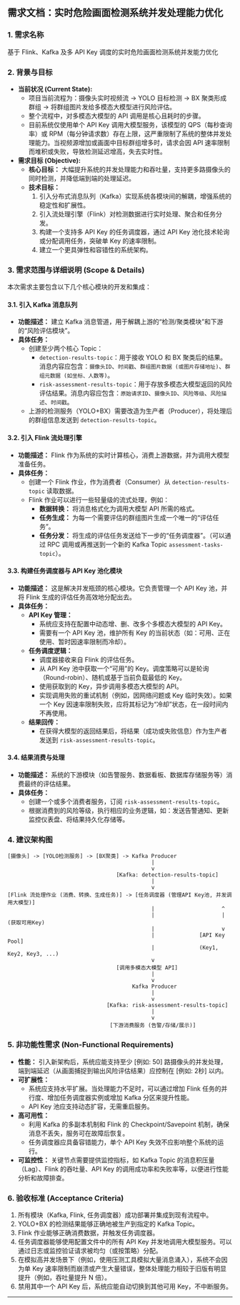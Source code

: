 ## **需求文档：实时危险画面检测系统并发处理能力优化**

### **1. 需求名称**

基于 Flink、Kafka 及多 API Key 调度的实时危险画面检测系统并发能力优化

### **2. 背景与目标**

- **当前状况 (Current State):**
  - 项目当前流程为：摄像头实时视频流 -> YOLO 目标检测 -> BX 聚类形成群组 -> 将群组图片发给多模态大模型进行风险评估。
  - 整个流程中，对多模态大模型的 API 调用是核心且耗时的步骤。
  - 目前系统仅使用单个 API Key 调用大模型服务，该模型的 QPS（每秒查询率）或 RPM（每分钟请求数）存在上限，这严重限制了系统的整体并发处理能力。当视频源增加或画面中目标群组增多时，请求会因 API 速率限制而堆积或失败，导致检测延迟增高，失去实时性。
- **需求目标 (Objective):**
  - **核心目标：** 大幅提升系统的并发处理能力和吞吐量，支持更多路摄像头的同时检测，并降低端到端的处理延迟。
  - **技术目标：**
    1. 引入分布式消息队列（Kafka）实现系统各模块间的解耦，增强系统的稳定性和扩展性。
    2. 引入流处理引擎（Flink）对检测数据进行实时处理、聚合和任务分发。
    3. 构建一个支持多 API Key 的任务调度器，通过 API Key 池化技术轮询或分配调用任务，突破单 Key 的速率限制。
    4. 建立一个更具弹性和容错性的系统架构。

### **3. 需求范围与详细说明 (Scope & Details)**

本次需求主要包含以下几个核心模块的开发和集成：

#### **3.1. 引入 Kafka 消息队列**

- **功能描述：** 建立 Kafka 消息管道，用于解耦上游的“检测/聚类模块”和下游的“风险评估模块”。
- **具体任务：**
  - 创建至少两个核心 Topic：
    - `detection-results-topic`：用于接收 YOLO 和 BX 聚类后的结果。消息内容应包含：`摄像头ID`、`时间戳`、`群组图片数据 (或图片存储地址)`、`群组元数据 (如坐标、人数等)`。
    - `risk-assessment-results-topic`：用于存放多模态大模型返回的风险评估结果。消息内容应包含：`原始请求ID`、`摄像头ID`、`风险等级`、`风险描述`、`时间戳`。
  - 上游的检测服务（YOLO+BX）需要改造为生产者（Producer），将处理后的群组信息发送到 `detection-results-topic`。

#### **3.2. 引入 Flink 流处理引擎**

- **功能描述：** Flink 作为系统的实时计算核心，消费上游数据，并为调用大模型准备任务。
- **具体任务：**
  - 创建一个 Flink 作业，作为消费者（Consumer）从 `detection-results-topic` 读取数据。
  - Flink 作业可以进行一些轻量级的流式处理，例如：
    - **数据转换：** 将消息格式化为调用大模型 API 所需的格式。
    - **任务生成：** 为每一个需要评估的群组图片生成一个唯一的“评估任务”。
    - **任务分发：** 将生成的评估任务发送给下一步的“任务调度器”。（可以通过 RPC 调用或再推送到一个新的 Kafka Topic `assessment-tasks-topic`）。

#### **3.3. 构建任务调度器与 API Key 池化模块**

- **功能描述：** 这是解决并发瓶颈的核心模块。它负责管理一个 API Key 池，并将 Flink 生成的评估任务高效地分配出去。
- **具体任务：**
  - **API Key 管理：**
    - 系统应支持在配置中动态增、删、改多个多模态大模型的 API Key。
    - 需要有一个 API Key 池，维护所有 Key 的当前状态（如：可用、正在使用、暂时因速率限制而冷却）。
  - **任务调度逻辑：**
    - 调度器接收来自 Flink 的评估任务。
    - 从 API Key 池中获取一个“可用”的 Key。调度策略可以是轮询（Round-robin）、随机或基于当前负载最低的 Key。
    - 使用获取到的 Key，异步调用多模态大模型的 API。
    - 实现调用失败的重试机制（例如，因网络问题或 Key 临时失效）。如果一个 Key 因速率限制失败，应将其标记为“冷却”状态，在一段时间内不再使用。
  - **结果回传：**
    - 在获得大模型的返回结果后，将结果（成功或失败信息）作为生产者发送到 `risk-assessment-results-topic`。

#### **3.4. 结果消费与处理**

- **功能描述：** 系统的下游模块（如告警服务、数据看板、数据库存储服务等）消费最终的评估结果。
- **具体任务：**
  - 创建一个或多个消费者服务，订阅 `risk-assessment-results-topic`。
  - 根据消费到的风险等级，执行相应的业务逻辑，如：发送告警通知、更新监控仪表盘、将结果持久化存储等。

### **4. 建议架构图**

```
[摄像头] -> [YOLO检测服务] -> [BX聚类] -> Kafka Producer
                                             |
                                             v
                                  [Kafka: detection-results-topic]
                                             |
                                             v
[Flink 流处理作业 (消费、转换、生成任务)] -> [任务调度器 (管理API Key池, 并发调用大模型)]
                                             |                     ^
                                             |                     | (获取可用Key)
                                             |                     v
                                             |              [API Key Pool]
                                             |              (Key1, Key2, Key3, ...)
                                             v
                                  [调用多模态大模型 API]
                                             |
                                             v
                                       Kafka Producer
                                             |
                                             v
                               [Kafka: risk-assessment-results-topic]
                                             |
                                             v
                                [下游消费服务 (告警/存储/展示)]
```

### **5. 非功能性需求 (Non-Functional Requirements)**

- **性能：** 引入新架构后，系统应能支持至少 [例如: 50] 路摄像头的并发处理，端到端延迟（从画面捕捉到输出风险评估结果）应控制在 [例如: 2秒] 以内。
- **可扩展性：**
  - 系统应支持水平扩展。当处理能力不足时，可以通过增加 Flink 任务的并行度、增加任务调度器实例或增加 Kafka 分区来提升性能。
  - API Key 池应支持动态扩容，无需重启服务。
- **高可用性：**
  - 利用 Kafka 的多副本机制和 Flink 的 Checkpoint/Savepoint 机制，确保消息不丢失，服务可在故障后恢复。
  - 任务调度器应具备容错能力，单个 API Key 失效不应影响整个系统的运行。
- **可监控性：** 关键节点需要提供监控指标，如 Kafka Topic 的消息积压量（Lag）、Flink 的吞吐量、API Key 的调用成功率和失败率等，以便进行性能分析和故障排查。

### **6. 验收标准 (Acceptance Criteria)**

1. 所有模块（Kafka, Flink, 任务调度器）成功部署并集成到现有流程中。
2. YOLO+BX 的检测结果能够正确地被生产到指定的 Kafka Topic。
3. Flink 作业能够正确消费数据，并触发任务调度器。
4. 任务调度器能够使用配置文件中的所有 API Key 并发地调用大模型服务。可以通过日志或监控验证请求被均匀（或按策略）分配。
5. 在模拟高并发场景下（例如，使用压测工具模拟大量消息涌入），系统不会因为单 Key 速率限制而崩溃或产生大量错误，整体处理能力相较于旧版有明显提升（例如，吞吐量提升 N 倍）。
6. 禁用其中一个 API Key 后，系统应能自动切换到其他可用 Key，不中断服务。

------